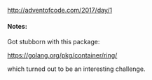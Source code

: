 http://adventofcode.com/2017/day/1

#### Notes:

Got stubborn with this package:

https://golang.org/pkg/container/ring/

which turned out to be an interesting challenge.
